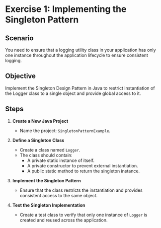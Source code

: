# Exercise 1: Implementing the Singleton Pattern

## Scenario
You need to ensure that a logging utility class in your application has only one instance throughout the application lifecycle to ensure consistent logging.

## Objective
Implement the Singleton Design Pattern in Java to restrict instantiation of the Logger class to a single object and provide global access to it.

## Steps

1. **Create a New Java Project**  
   - Name the project: `SingletonPatternExample`.

2. **Define a Singleton Class**  
   - Create a class named `Logger`.
   - The class should contain:
     - A private static instance of itself.
     - A private constructor to prevent external instantiation.
     - A public static method to return the singleton instance.

3. **Implement the Singleton Pattern**  
   - Ensure that the class restricts the instantiation and provides consistent access to the same object.

4. **Test the Singleton Implementation**  
   - Create a test class to verify that only one instance of `Logger` is created and reused across the application.
